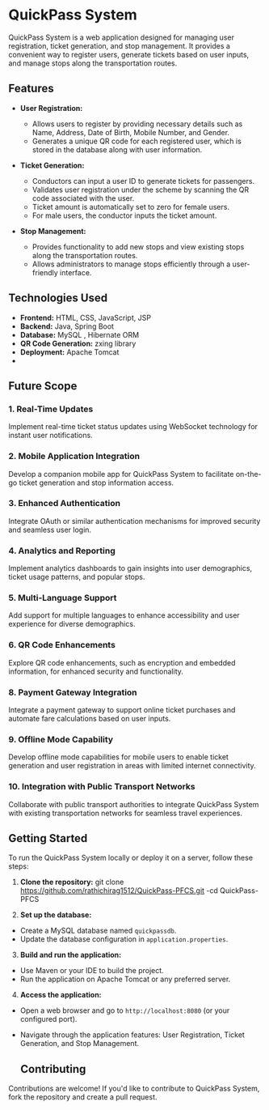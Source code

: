 # QuickPass System

QuickPass System is a web application designed for managing user registration, ticket generation, and stop management. It provides a convenient way to register users, generate tickets based on user inputs, and manage stops along the transportation routes.

## Features

- **User Registration:**
  - Allows users to register by providing necessary details such as Name, Address, Date of Birth, Mobile Number, and Gender.
  - Generates a unique QR code for each registered user, which is stored in the database along with user information.

- **Ticket Generation:**
  - Conductors can input a user ID to generate tickets for passengers.
  - Validates user registration under the scheme by scanning the QR code associated with the user.
  - Ticket amount is automatically set to zero for female users.
  - For male users, the conductor inputs the ticket amount.

- **Stop Management:**
  - Provides functionality to add new stops and view existing stops along the transportation routes.
  - Allows administrators to manage stops efficiently through a user-friendly interface.

## Technologies Used

- **Frontend:** HTML, CSS, JavaScript, JSP
- **Backend:** Java, Spring Boot
- **Database:** MySQL , Hibernate ORM
- **QR Code Generation:** zxing library
- **Deployment:** Apache Tomcat
- 
## Future Scope

### 1. Real-Time Updates
Implement real-time ticket status updates using WebSocket technology for instant user notifications.

### 2. Mobile Application Integration
Develop a companion mobile app for QuickPass System to facilitate on-the-go ticket generation and stop information access.

### 3. Enhanced Authentication
Integrate OAuth or similar authentication mechanisms for improved security and seamless user login.

### 4. Analytics and Reporting
Implement analytics dashboards to gain insights into user demographics, ticket usage patterns, and popular stops.

### 5. Multi-Language Support
Add support for multiple languages to enhance accessibility and user experience for diverse demographics.

### 6. QR Code Enhancements
Explore QR code enhancements, such as encryption and embedded information, for enhanced security and functionality.

### 8. Payment Gateway Integration
Integrate a payment gateway to support online ticket purchases and automate fare calculations based on user inputs.

### 9. Offline Mode Capability
Develop offline mode capabilities for mobile users to enable ticket generation and user registration in areas with limited internet connectivity.

### 10. Integration with Public Transport Networks
Collaborate with public transport authorities to integrate QuickPass System with existing transportation networks for seamless travel experiences.

## Getting Started

To run the QuickPass System locally or deploy it on a server, follow these steps:

1. **Clone the repository:**
git clone https://github.com/rathichirag1512/QuickPass-PFCS.git
-cd QuickPass-PFCS

2. **Set up the database:**
- Create a MySQL database named `quickpassdb`.
- Update the database configuration in `application.properties`.

3. **Build and run the application:**
- Use Maven or your IDE to build the project.
- Run the application on Apache Tomcat or any preferred server.

4. **Access the application:**
- Open a web browser and go to `http://localhost:8080` (or your configured port).
- Navigate through the application features: User Registration, Ticket Generation, and Stop Management.

  ## Contributing

Contributions are welcome! If you'd like to contribute to QuickPass System, fork the repository and create a pull request. 

